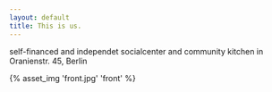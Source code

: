 ```yaml
---
layout: default
title: This is us.
---
```


self-financed and independet socialcenter and community kitchen in Oranienstr. 45, Berlin

{% asset_img 'front.jpg' 'front' %}